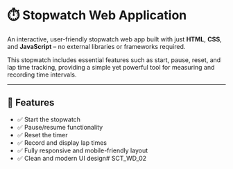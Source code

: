 # ⏱️ Stopwatch Web Application

An interactive, user-friendly stopwatch web app built with just **HTML**, **CSS**, and **JavaScript** – no external libraries or frameworks required.

This stopwatch includes essential features such as start, pause, reset, and lap time tracking, providing a simple yet powerful tool for measuring and recording time intervals.

---

## 🚀 Features

- ✅ Start the stopwatch
- ✅ Pause/resume functionality
- ✅ Reset the timer
- ✅ Record and display lap times
- ✅ Fully responsive and mobile-friendly layout
- ✅ Clean and modern UI design# SCT_WD_02
